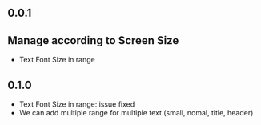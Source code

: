 ## 0.0.1

## Manage according to Screen Size
* Text Font Size in range

## 0.1.0

* Text Font Size in range: issue fixed
* We can add multiple range for multiple text (small, nomal, title, header)
